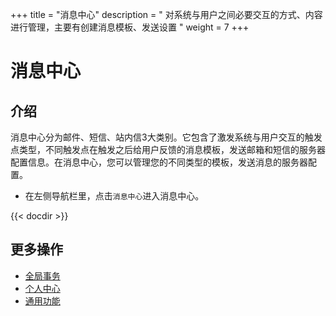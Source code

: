 ﻿+++
title = "消息中心"
description = " 对系统与用户之间必要交互的方式、内容进行管理，主要有创建消息模板、发送设置 "
weight = 7
+++

# 消息中心

<h2 id="1">介绍</h2>

消息中心分为邮件、短信、站内信3大类别。它包含了激发系统与用户交互的触发点类型，不同触发点在触发之后给用户反馈的消息模板，发送邮箱和短信的服务器配置信息。在消息中心，您可以管理您的不同类型的模板，发送消息的服务器配置。

- 在左侧导航栏里，点击`消息中心`进入消息中心。


{{< docdir >}}


## 更多操作
- [全局事务](../..//microservice-development/global-transaction)
- [个人中心](..//person)
- [通用功能](..//common)

